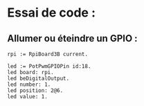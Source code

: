# Essai de code :

## Allumer ou éteindre un GPIO :

```
rpi := RpiBoard3B current.

led := PotPwmGPIOPin id:18.
led board: rpi.
led beDigitalOutput.
led number: 1.
led position: 2@6.
led value: 1.

```
